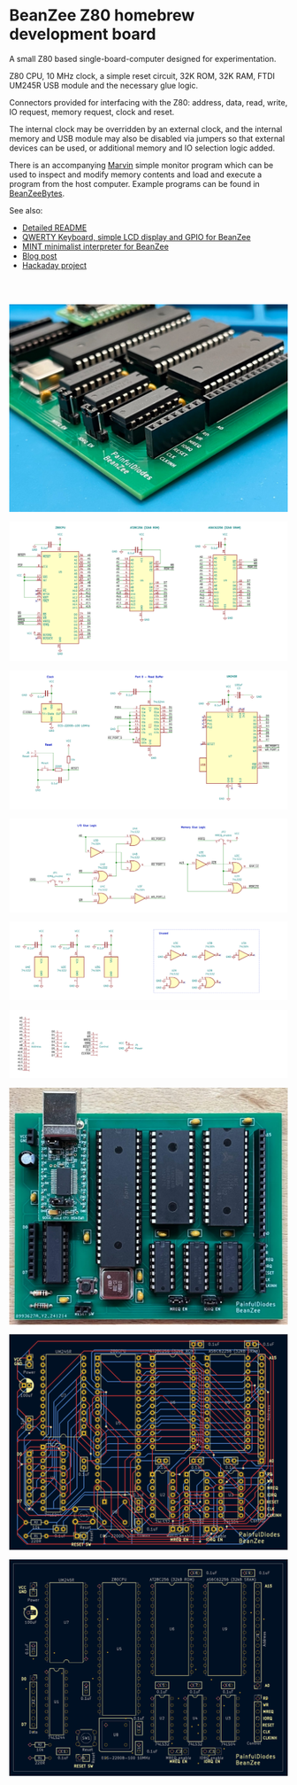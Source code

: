 # BeanZee Z80 homebrew development board
A small Z80 based single-board-computer designed for experimentation.

Z80 CPU, 10 MHz clock, a simple reset circuit, 32K ROM, 32K RAM, FTDI UM245R USB module and the necessary glue logic.

Connectors provided for interfacing with the Z80: address, data, read, write, IO request, memory request, clock and reset.

The internal clock may be overridden by an external clock, and the internal memory and USB module may also be disabled via jumpers so that external devices can be used, or additional memory and IO selection logic added.

There is an accompanying [Marvin](https://github.com/PainfulDiodes/marvin) simple monitor program which can be used to inspect and modify memory contents and load and execute a program from the host computer. Example programs can be found in [BeanZeeBytes](https://github.com/PainfulDiodes/BeanZeeBytes).

See also:  
* [Detailed README](README-DETAILED.md)   
* [QWERTY Keyboard, simple LCD display and GPIO for BeanZee](https://github.com/PainfulDiodes/BeanBoard)  
* [MINT minimalist interpreter for BeanZee](https://github.com/PainfulDiodes/MINT)  
* [Blog post](https://painfuldiodes.wordpress.com/2024/12/29/beanzee-z80-development-board/)  
* [Hackaday project](https://hackaday.io/project/202193-beanzee)  
    
<br>
<br>

![](images/BeanZee_photo_corner.jpg)
  
![](images/BeanZee_schematic_1.png)

![](images/BeanZee_schematic_2.png)

![](images/BeanZee_schematic_3.png)

![](images/BeanZee_schematic_4.png)

![](images/BeanZee_schematic_5.png)

![](images/BeanZee_photo.jpg)
  
![](images/BeanZee_PCB.png)

![](images/BeanZee_PCB_2.png)
